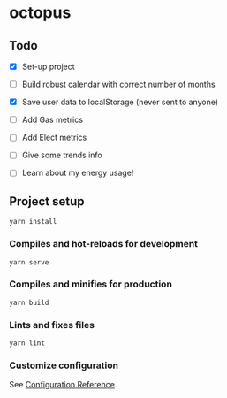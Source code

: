 # octopus

## Todo

- [X] Set-up project
- [ ] Build robust calendar with correct number of months
- [X] Save user data to localStorage (never sent to anyone)
- [ ] Add Gas metrics
- [ ] Add Elect metrics
- [ ] Give some trends info
- [ ] Learn about my energy usage!


## Project setup
```
yarn install
```

### Compiles and hot-reloads for development
```
yarn serve
```

### Compiles and minifies for production
```
yarn build
```

### Lints and fixes files
```
yarn lint
```

### Customize configuration
See [Configuration Reference](https://cli.vuejs.org/config/).
